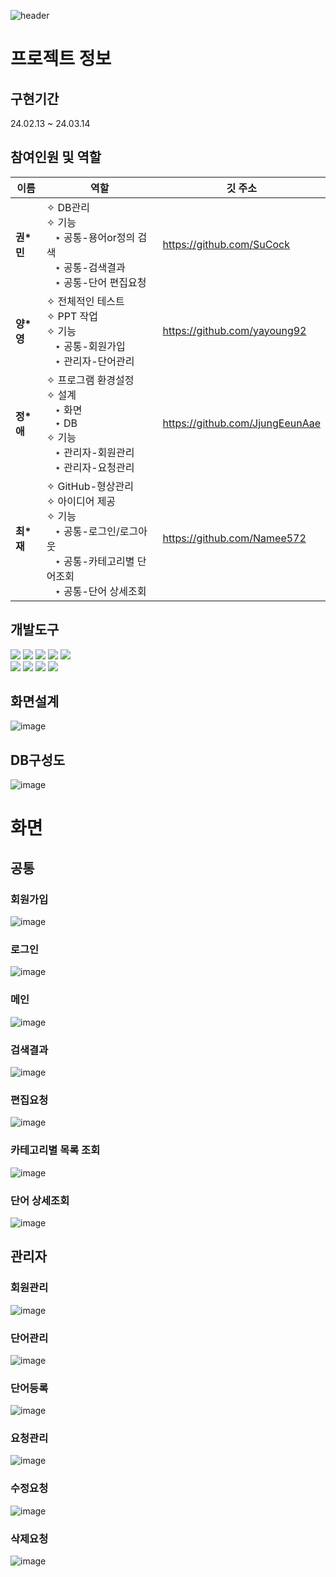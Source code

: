 ![header](https://capsule-render.vercel.app/api?type=cylinder&color=auto&height=200&section=header&text=먼시험보노&fontSize=85)

# 프로젝트 정보
## 구현기간
24.02.13 ~ 24.03.14
## 참여인원 및 역할
|이름|역할|깃 주소|
|------|---|---|
|<b>권*민</b>|✧ DB관리<br>✧ 기능<br>&nbsp;&nbsp;&nbsp;⋆ 공통-용어or정의 검색<br>&nbsp;&nbsp;&nbsp;⋆ 공통-검색결과<br>&nbsp;&nbsp;&nbsp;⋆ 공통-단어 편집요청|https://github.com/SuCock|
|<b>양*영</b>|✧ 전체적인 테스트<br>✧ PPT 작업<br>✧ 기능<br>&nbsp;&nbsp;&nbsp;⋆ 공통-회원가입<br>&nbsp;&nbsp;&nbsp;⋆ 관리자-단어관리|https://github.com/yayoung92|
|<b>정*애</b>|✧ 프로그램 환경설정<br>✧ 설계<br>&nbsp;&nbsp;&nbsp;⋆ 화면<br>&nbsp;&nbsp;&nbsp;⋆ DB<br>✧ 기능<br>&nbsp;&nbsp;&nbsp;⋆ 관리자-회원관리<br>&nbsp;&nbsp;&nbsp;⋆ 관리자-요청관리|https://github.com/JjungEeunAae|
|<b>최*재</b>|✧ GitHub-형상관리<br>✧ 아이디어 제공<br>✧ 기능<br>&nbsp;&nbsp;&nbsp;⋆ 공통-로그인/로그아웃<br>&nbsp;&nbsp;&nbsp;⋆ 공통-카테고리별 단어조회<br>&nbsp;&nbsp;&nbsp;⋆ 공통-단어 상세조회|https://github.com/Namee572|

## 개발도구
<a href="#"><img src="https://img.shields.io/badge/GitHub-100000?style=for-the-badge&logo=github&logoColor=white"/></a> <a href="#"><img src="https://img.shields.io/badge/Sourcetree-0052CC?style=for-the-badge&logo=Sourcetree&logoColor=white"/></a> <a href="#"><img src="https://img.shields.io/badge/C%23-512BD4?style=for-the-badge&logo=csharp&logoColor=white"/></a> <a href="#"><img src="https://img.shields.io/badge/Oracle-F80000?style=for-the-badge&logo=Oracle&logoColor=white"/></a> <a href="#"><img src="https://img.shields.io/badge/Visual_Studio-5C2D91?style=for-the-badge&logo=visual%20studio&logoColor=white"/></a>
<br/>
<a href="#"><img src="https://img.shields.io/badge/Notion-000000?style=for-the-badge&logo=notion&logoColor=white"/></a> <a href="#"><img src="https://img.shields.io/badge/docker-%230db7ed.svg?style=for-the-badge&logo=docker&logoColor=white"/></a> <a href="#"><img src="https://img.shields.io/badge/figma-F24E1E?style=for-the-badge&logo=figma&logoColor=white"/></a> <a href="#"><img src="https://img.shields.io/badge/erd%20cloud-4285F4?style=for-the-badge&logo=googlecloud&logoColor=white"/></a>

## 화면설계
![image](https://github.com/JjungEeunAae/green_bono/assets/121069641/9fd6886d-3924-47bd-83ef-e117fb18d4b0)

## DB구성도
![image](https://github.com/JjungEeunAae/green_bono/assets/121069641/e8942ebe-4f91-4b36-bed7-bf402bcb2de7)

# 화면
## 공통
### 회원가입
![image](https://github.com/JjungEeunAae/green_bono/assets/121069641/8b9476c6-6408-426c-a24a-0d51d3b42284)


### 로그인
![image](https://github.com/JjungEeunAae/green_bono/assets/121069641/43a1da63-971c-45b4-ab1f-1acc45560bde)


### 메인
![image](https://github.com/JjungEeunAae/green_bono/assets/121069641/a978d63c-cecd-4f8a-aca1-df5405d40970)


### 검색결과
![image](https://github.com/JjungEeunAae/green_bono/assets/121069641/7eb79c03-4ca7-415b-ab54-56b234099dde)


### 편집요청
![image](https://github.com/JjungEeunAae/green_bono/assets/121069641/ad9d32e7-f068-4463-9db9-f2e0efaab78d)


### 카테고리별 목록 조회
![image](https://github.com/JjungEeunAae/green_bono/assets/121069641/aaad2b67-09ef-4df4-9755-a2a69f26c119)


### 단어 상세조회
![image](https://github.com/JjungEeunAae/green_bono/assets/121069641/2655fb8a-6461-464a-849e-556bb1245d56)


## 관리자
### 회원관리
![image](https://github.com/JjungEeunAae/green_bono/assets/121069641/23c468be-118e-4ef3-a06f-06b0de9fdd93)


### 단어관리
![image](https://github.com/JjungEeunAae/green_bono/assets/121069641/84fd7ad2-bc98-465f-bc1a-f6efd28c2a2f)


### 단어등록
![image](https://github.com/JjungEeunAae/green_bono/assets/121069641/9e1f143f-268a-42b4-ac2b-92271c0f849d)


### 요청관리
![image](https://github.com/JjungEeunAae/green_bono/assets/121069641/383f9261-cd8c-44d0-8c0d-f85a74b65041)


### 수정요청
![image](https://github.com/JjungEeunAae/green_bono/assets/121069641/b413ad35-1626-45c5-9259-fe15cb5de5aa)


### 삭제요청
![image](https://github.com/JjungEeunAae/green_bono/assets/121069641/df1e985a-1106-4146-9669-6d27d8a774a9)


